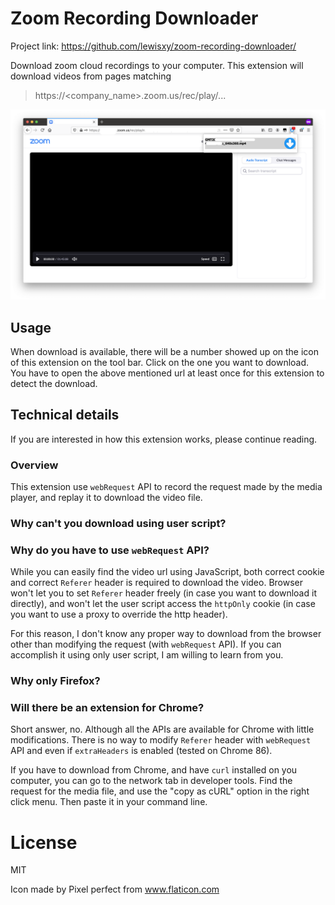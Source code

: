 # Zoom Recording Downloader

Project link: https://github.com/lewisxy/zoom-recording-downloader/

Download zoom cloud recordings to your computer.
This extension will download videos from pages matching
> https://<company_name>.zoom.us/rec/play/...

![screenshot](screenshots/zoom-recording-downloader.png)

## Usage
When download is available, there will be a number showed
up on the icon of this extension on the tool bar. Click
on the one you want to download. You have to open the
above mentioned url at least once for this extension to
detect the download.

## Technical details
If you are interested in how this extension works, please
continue reading.

### Overview
This extension use `webRequest` API to record the request made by
the media player, and replay it to download the video file.

### Why can't you download using user script?
### Why do you have to use `webRequest` API?
While you can easily find the video url using JavaScript,
both correct cookie and correct `Referer` header is required
to download the video. 
Browser won't let you to set `Referer` header freely (in
case you want to download it directly), and
won't let the user script access the `httpOnly` cookie 
(in case you want to use a proxy to override the http 
header).

For this reason, I don't know any proper way to download
from the browser other than modifying the request (with
`webRequest` API). If you can accomplish it using only
user script, I am willing to learn from you.

### Why only Firefox?
### Will there be an extension for Chrome?
Short answer, no. Although all the APIs are available for
Chrome with little modifications. There is no way to modify
`Referer` header with `webRequest` API and even if `extraHeaders`
is enabled (tested on Chrome 86).

If you have to download from Chrome, and have `curl` installed
on you computer, you can go to the network tab in developer tools.
Find the request for the media file, and use the "copy as cURL"
option in the right click menu. Then paste it in your command line.


# License
MIT

Icon made by Pixel perfect from www.flaticon.com